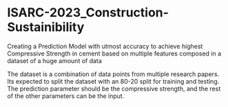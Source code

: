 # ISARC-2023_Construction-Sustainibility
Creating a Prediction Model with utmost accuracy to achieve highest Compressive Strength in cement based on multiple features composed in a dataset of a huge amount of data


The dataset is a combination of data points from multiple research papers. Its expected to split the dataset with an 80-20 split for training and testing. The prediction parameter should be the compressive strength, and the rest of the other parameters can be the input.

